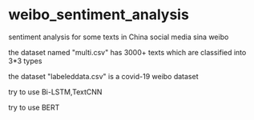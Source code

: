 # weibo_sentiment_analysis

sentiment analysis for some texts in China social media sina weibo

the dataset named "multi.csv" has 3000+ texts which are classified into 3*3 types 

the dataset "labeleddata.csv" is a covid-19 weibo dataset
 
try to use Bi-LSTM,TextCNN

try to use BERT
